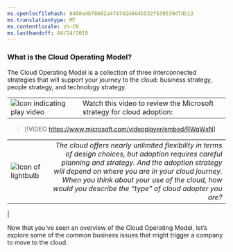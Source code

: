 ```yaml
---
ms.openlocfilehash: 8408edb78682a4f47424664b532f539539d7db12
ms.translationtype: MT
ms.contentlocale: zh-CN
ms.lasthandoff: 04/24/2019
---
```

### <a name="what-is-the-cloud-operating-model"></a>What is the Cloud Operating Model?

The Cloud Operating Model is a collection of three interconnected strategies that will support your journey to the cloud: business strategy, people strategy, and technology strategy.

|  |  |
| ------------ | -------------| 
|![Icon indicating play video](../media/video_icon.png)|Watch this video to review the Microsoft strategy for cloud adoption:|



> [!VIDEO https://www.microsoft.com/videoplayer/embed/RWqWxN]

|  |  |
| ------------ | -------------:| 
|![Icon of lightbulb](../media/Lightbulb_icon.png)|*The cloud offers nearly unlimited flexibility in terms of design choices, but adoption requires careful planning and strategy. And the adoption strategy will depend on where you are in your cloud journey. When you think about your use of the cloud, how would you describe the “type” of cloud adopter you are?*
|


Now that you've seen an overview of the Cloud Operating Model, let’s explore some of the common business issues that might trigger a company to move to the cloud.